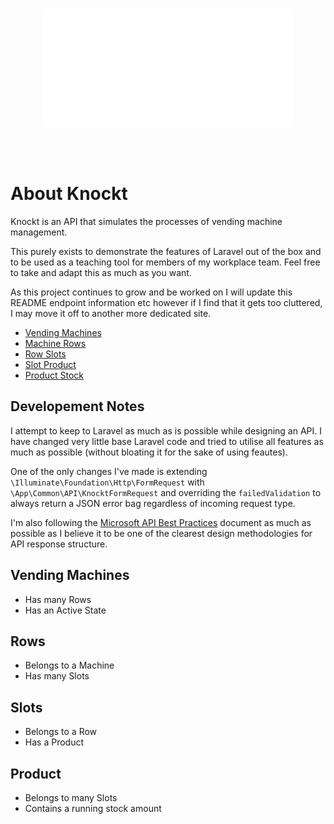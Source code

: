 <br/>
<p align="center"><img src="logo.png" width="400"></p>
<br/>
<br/>

# About Knockt

Knockt is an API that simulates the processes of vending machine management.

This purely exists to demonstrate the features of Laravel out of the box and to be used as a teaching tool for members of my workplace team. Feel free to take and adapt this as much as you want.

As this project continues to grow and be worked on I will update this README endpoint information etc however if I find that it gets too cluttered, I may move it off to another more dedicated site.

-   [Vending Machines](#vending-machines)
-   [Machine Rows](#rows)
-   [Row Slots](#row-slots)
-   [Slot Product](#slots)
-   [Product Stock](#product)

## Developement Notes

I attempt to keep to Laravel as much as is possible while designing an API. I have changed very little base Laravel code and tried to utilise all features as much as possible (without bloating it for the sake of using feautes).

One of the only changes I've made is extending `\Illuminate\Foundation\Http\FormRequest` with `\App\Common\API\KnocktFormRequest` and overriding the `failedValidation` to always return a JSON error bag regardless of incoming request type.

I'm also following the [Microsoft API Best Practices](https://docs.microsoft.com/en-us/azure/architecture/best-practices/api-design) document as much as possible as I believe it to be one of the clearest design methodologies for API response structure.

## Vending Machines

-   Has many Rows
-   Has an Active State

## Rows

-   Belongs to a Machine
-   Has many Slots

## Slots

-   Belongs to a Row
-   Has a Product

## Product

-   Belongs to many Slots
-   Contains a running stock amount
